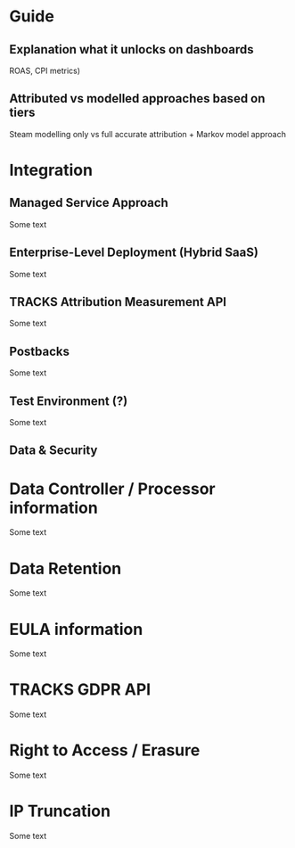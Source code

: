 # Guide
## Explanation what it unlocks on dashboards 
ROAS, CPI metrics)
## Attributed vs modelled approaches based on tiers 
Steam modelling only vs full accurate attribution + Markov model approach

# Integration 
## Managed Service Approach
Some text
## Enterprise-Level Deployment (Hybrid SaaS)
Some text
## TRACKS Attribution Measurement API
Some text
## Postbacks 
Some text
## Test Environment (?)
Some text

## Data & Security
# Data Controller / Processor information
Some text
# Data Retention
Some text
# EULA information
Some text
# TRACKS GDPR API
Some text
# Right to Access / Erasure
Some text
# IP Truncation
Some text
